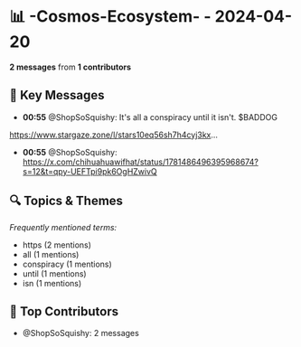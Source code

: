 # 📊 -Cosmos-Ecosystem- - 2024-04-20
**2 messages** from **1 contributors**

## 💬 Key Messages
- **00:55** @ShopSoSquishy: It's all a conspiracy until it isn't.
$BADDOG

https://www.stargaze.zone/l/stars10eq56sh7h4cyj3kx...
- **00:55** @ShopSoSquishy: https://x.com/chihuahuawifhat/status/1781486496395968674?s=12&t=qpy-UEFTpi9pk6OgHZwivQ

## 🔍 Topics & Themes
*Frequently mentioned terms:*
- https (2 mentions)
- all (1 mentions)
- conspiracy (1 mentions)
- until (1 mentions)
- isn (1 mentions)

## 👥 Top Contributors
- @ShopSoSquishy: 2 messages